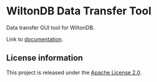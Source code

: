 WiltonDB Data Transfer Tool
===========================

Data transfer GUI tool for WiltonDB.

Link to [documentation](https://github.com/wiltondb/wiltondb/wiki/WiltonDB-Data-Transfer-GUI-tool).

License information
-------------------

This project is released under the [Apache License 2.0](http://www.apache.org/licenses/LICENSE-2.0).